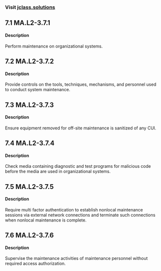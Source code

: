 ### Visit [ jclass.solutions](http://www.jclass.solutions/)

## 7.1 MA.L2-3.7.1

#### Description

Perform maintenance on organizational systems.

## 7.2 MA.L2-3.7.2

#### Description

Provide controls on the tools, techniques, mechanisms, and personnel used to conduct system maintenance.

## 7.3 MA.L2-3.7.3

#### Description

Ensure equipment removed for off-site maintenance is sanitized of any CUI.

## 7.4 MA.L2-3.7.4

#### Description

Check media containing diagnostic and test programs for malicious code before the media are used in organizational systems.

## 7.5 MA.L2-3.7.5

#### Description

Require multi factor authentication to establish nonlocal maintenance sessions via external network connections and terminate such connections when nonlocal maintenance is complete.

## 7.6 MA.L2-3.7.6

#### Description

Supervise the maintenance activities of maintenance personnel without required access authorization.
